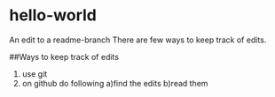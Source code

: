 # hello-world

An edit to a readme-branch
There are few ways to keep track of  edits. 

##Ways to keep track of  edits
1. use git
2. on github do following
a)find the edits
b)read them
